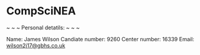 # CompSciNEA
~ ~ ~ Personal detatils: ~ ~ ~

Name: James Wilson
Candiate number: 9260
Center number: 16339
Email: wilson2j17@gbhs.co.uk